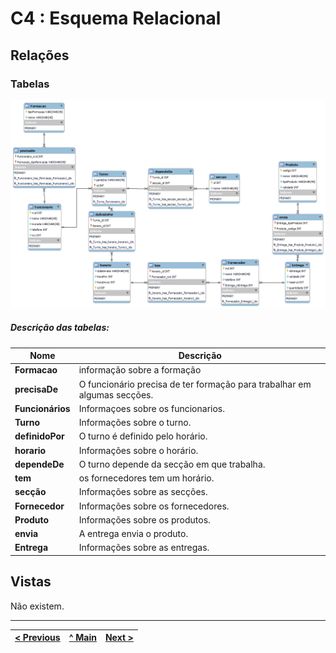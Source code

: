 # C4 : Esquema Relacional  <!-- omit in toc -->


## Relações

### Tabelas 

![An alternative description](imagens/tabelass.png)

##### Descrição das tabelas: 

| **Nome** | **Descrição** |
| --- | --- |
| **Formacao** | informação sobre a formação | 
| **precisaDe** | O funcionário precisa de ter formação para trabalhar em algumas secções. | 
| **Funcionários** | Informaçoes sobre os funcionarios. | 
| **Turno** | Informações sobre o turno. |
| **definidoPor** | O turno é definido pelo horário. | 
| **horario** |Informações sobre o horário. | 
| **dependeDe** | O turno depende da secção em que trabalha. | 
| **tem** | os fornecedores tem um horário. | 
| **secção** |Informações sobre as secções. | 
| **Fornecedor** |Informações sobre os fornecedores. | 
| **Produto** |Informações sobre os produtos. | 
| **envia** |A entrega envia o produto. | 
| **Entrega** |Informações sobre as entregas. | 
  



## Vistas

Não existem. 

---
| [< Previous](rebd03.md) | [^ Main](https://github.com/exemploTrabalho/reportSIBD/) | [Next >](rebd05.md) |
| :---------------------- | :------------------------------------------------------: | ------------------: |
